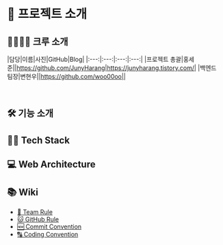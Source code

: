 # 📖 프로젝트 소개



## 👩‍👩‍👧‍👦 크루 소개
|담당|이름|사진|GitHub|Blog|
|:---:|:---:|:---:|:---:|
|프로젝트 총괄|홍세준||https://github.com/JunyHarang|https://junyharang.tistory.com/|
|백엔드 팀장|변현우||https://github.com/woo00oo||

<br>

## 🛠 기능 소개



## 👨‍🔧 Tech Stack 



## 💻 Web Architecture



## 📚 Wiki

  * [👫 Team Rule](https://www.notion.so/Team-Rule-2bfa7eb59ac3475d9e3e0083254e0580)
  * [🐱 GitHub Rule](https://www.notion.so/GitHub-Rule-7933f6688cb84b2591ba432145de457b)
  * [🆕 Commit Convention](https://www.notion.so/Commit-Convention-af753b9fdca8446da35f5815830b7b68)
  * [🔠 Coding Convention](https://www.notion.so/Coding-Convention-3d313b8193eb458eba99976e7c9f081b)

